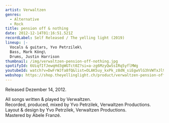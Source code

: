 ```yaml
---
artist: Verwaltzen
genres:
  - Alternative
  - Rock
title: pension off & nothing
date: 2012-12-14T01:16:51.521Z
recordLabel: Self Released / The yelling light (2019)
lineup: |-
  Vocals & guitars, Yvo Petrzilek\
  Bass, Mark Köng\
  Drums, Justin Harrison
thumbnail: /img/verwaltzen-pension-off-nothing.jpg
spotifyId: 6UiqfIfJewqHd3gWGTct0Z?si=a-zg6MzyQwSsIRq5yflMWg
youtubeId: watch?v=DwFrWJfa8fQ&list=OLAK5uy_kxPk_z8dN_siEgwVlG3hVWTxJl99e2Q5A
webshop: https://shop.theyellinglight.ch/product/verwaltzen-pension-off-nothing-digital/
---
```

Released Dezember 14, 2012.

All songs written & played by Verwaltzen.\
Recorded, produced, mixed by Yvo Petrzilek, Verwaltzen Productions.\
Layout & design by Yvo Petrzilek, Verwaltzen Productions.\
Mastered by Abele Franzé.
